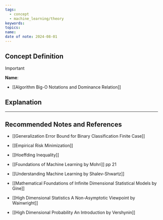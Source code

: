 ```yaml
---
tags:
  - concept
  - machine_learning/theory
keywords: 
topics: 
name: 
date of note: 2024-08-01
---
```


## Concept Definition

>[!important]
>**Name**: 


- [[Algorithm Big-O Notations and Dominance Relation]]

## Explanation





-----------
##  Recommended Notes and References


- [[Generalization Error Bound for Binary Classification Finite Case]]
- [[Empirical Risk Minimization]]
- [[Hoeffding Inequality]]


- [[Foundations of Machine Learning by Mohri]] pp 21
- [[Understanding Machine Learning by Shalev-Shwartz]]
- [[Mathematical Foundations of Infinite Dimensional Statistical Models by Gine]]
- [[High Dimensional Statistics A Non-Asymptotic Viewpoint by Wainwright]]
- [[High Dimensional Probability An Introduction by Vershynin]]